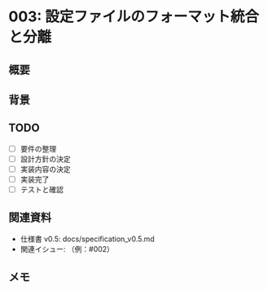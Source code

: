 # 003: 設定ファイルのフォーマット統合と分離

## 概要

<!-- このイシューで解決したいことの概要を記述 -->

## 背景

<!-- なぜこの課題が必要なのか、関連する仕様や背景情報を記述 -->

## TODO

- [ ] 要件の整理
- [ ] 設計方針の決定
- [ ] 実装内容の決定
- [ ] 実装完了
- [ ] テストと確認

## 関連資料

- 仕様書 v0.5: docs/specification_v0.5.md
- 関連イシュー: （例：#002）

## メモ

<!-- 作業中のメモや考慮点があれば記述 -->
